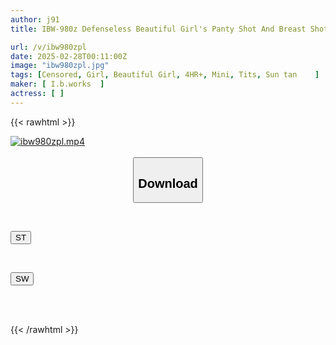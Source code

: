```yaml
---
author: j91
title: IBW-980z Defenseless Beautiful Girl's Panty Shot And Breast Shot Video Collection 3 4 Hours

url: /v/ibw980zpl
date: 2025-02-28T00:11:00Z
image: "ibw980zpl.jpg"
tags: [Censored, Girl, Beautiful Girl, 4HR+, Mini, Tits, Sun tan	]
maker: [ I.b.works  ]
actress: [ ]
---
```



{{< rawhtml >}}

<div class="video" data-videoid="qKkYzPrVyxFzdrg">
    <a href="javascript:;">
        <img src="/v/ibw980zpl/ibw980zpl.jpg" width="WIDTH" height="HEIGHT" alt="ibw980zpl.mp4" loading="lazy">
    </a>
</div>

<script type="text/javascript" src="https://j91.asia/asset/on-demand-st.js"></script>

<br>
  <link rel="stylesheet" href="https://j91.asia/asset/bs5.css">
  
  <center>
  <button class="btn btn-primary" type="button" data-bs-toggle="collapse" data-bs-target=".multi-collapse" aria-expanded="false" aria-controls="multiCollapseExample1 multiCollapseExample2"><h2>Download</h2></button></center>
</p>
<div class="row">
  <div class="col">
    <div class="collapse multi-collapse" id="multiCollapseExample1">
      <div class="card card-body">
	      	      <br>
<div class="buttons">  
<p><a href="/v/ibw980zpl/st.html" target="_blank"><button class="btn-hover color-3"><i class="fa fa-download"></i> ST</button></a></p></div>
    </div>
  </div>
</div>
  <div class="col">
    <div class="collapse multi-collapse" id="multiCollapseExample2">
      <div class="card card-body">
	      <br>
<div class="buttons">
<p><a href="/v/ibw980zpl/sw.html" target="_blank"><button class="btn-hover color-2"><i class="fa fa-download"></i> SW</button></a></p></div>
<br><br>
      </div>
    </div>
  </div>
</div>

{{< /rawhtml >}}